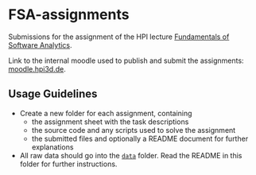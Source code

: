 # FSA-assignments

Submissions for the assignment of the HPI lecture [Fundamentals of Software Analytics](https://hpi.de/en/studies/courses/it-systems-engineering-ma/course/course/0/sommersemester-2019-fundamentals-of-software-analytics.html).

Link to the internal moodle used to publish and submit the assignments: [moodle.hpi3d.de](https://moodle.hpi3d.de/course/view.php?id=119).

## Usage Guidelines

- Create a new folder for each assignment, containing
  - the assignment sheet with the task descriptions
  - the source code and any scripts used to solve the assignment
  - the submitted files and optionally a README document for further explanations
- All raw data should go into the [`data`](./data) folder.
  Read the README in this folder for further instructions.